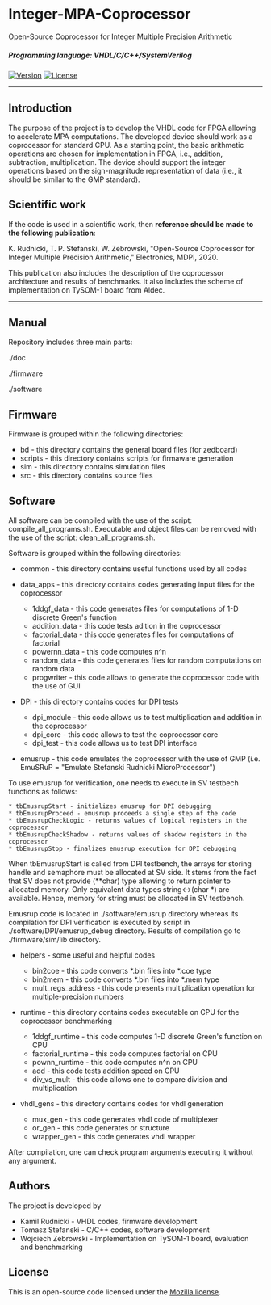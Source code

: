 # Integer-MPA-Coprocessor
Open-Source Coprocessor for Integer Multiple Precision Arithmetic

##### Programming language: VHDL/C/C++/SystemVerilog

[![Version](https://img.shields.io/badge/version-1.0-green.svg)](README.md) [![License](https://img.shields.io/badge/license-Mozilla-blue.svg)](https://opensource.org/licenses/MPL-2.0)

---
## Introduction
The purpose of the project is to develop the VHDL code for FPGA allowing to accelerate MPA computations. The developed device should work as a coprocessor for standard CPU. As a starting point, the basic arithmetic operations are chosen for implementation in FPGA, i.e., addition, subtraction, multiplication. The device should support the integer operations based on the sign-magnitude representation of data (i.e., it should be similar to the GMP standard).

## Scientific work
If the code is used in a scientific work, then **reference should be made to the following publication**:

K. Rudnicki, T. P. Stefanski, W. Zebrowski, "Open-Source Coprocessor for Integer Multiple Precision Arithmetic," Electronics, MDPI, 2020.

This publication also includes the description of the coprocessor architecture and results of benchmarks. It also includes the scheme of implementation on TySOM-1 board from Aldec.

---
## Manual
Repository includes three main parts:

./doc

./firmware

./software

## Firmware
Firmware is grouped within the following directories:
- bd - this directory contains the general board files (for zedboard)
- scripts - this directory contains scripts for firmaware generation
- sim - this directory contains simulation files
- src - this directory contains source files

## Software
All software can be compiled with the use of the script: compile_all_programs.sh. Executable and object files can be removed with the use of the script: clean_all_programs.sh.

Software is grouped within the following directories:

- common - this directory contains useful functions used by all codes

- data_apps - this directory contains codes generating input files for the coprocessor
    * 1ddgf_data - this code generates files for computations of 1-D discrete Green's function
    * addition_data - this code tests adition in the coprocessor
    * factorial_data - this code generates files for computations of factorial
    * powernn_data - this code computes n^n
    * random_data - this code generates files for random computations on random data
    * progwriter - this code allows to generate the coprocessor code with the use of GUI

- DPI - this directory contains codes for DPI tests
    * dpi_module - this code allows us to test multiplication and addition in the coprocessor
    * dpi_core - this code allows to test the coprocessor core
    * dpi_test - this code allows us to test DPI interface

- emusrup - this code emulates the coprocessor with the use of GMP (i.e. EmuSRuP = "Emulate Stefanski Rudnicki MicroProcessor") 

To use emusrup for verification, one needs to execute in SV testbech functions as follows:

    * tbEmusrupStart - initializes emusrup for DPI debugging
    * tbEmusrupProceed - emusrup proceeds a single step of the code
    * tbEmusrupCheckLogic - returns values of logical registers in the coprocessor
    * tbEmusrupCheckShadow - returns values of shadow registers in the coprocessor
    * tbEmusrupStop - finalizes emusrup execution for DPI debugging

When tbEmusrupStart is called from DPI testbench, the arrays for storing handle and semaphore must be allocated at SV side. It stems from the fact that SV does not provide (**char) type allowing to return pointer to allocated memory. Only equivalent data types string<->(char *) are available. Hence, memory for string must be allocated in SV testbench.

Emusrup code is located in ./software/emusrup directory whereas its compilation for DPI verification is executed by script in ./software/DPI/emusrup_debug directory. Results of compilation go to ./firmware/sim/lib directory.

- helpers - some useful and helpful codes
    * bin2coe - this code converts *.bin files into *.coe type
    * bin2mem - this code converts *.bin files into *.mem type
    * mult_regs_address - this code presents multiplication operation for multiple-precision numbers

- runtime - this directory contains codes executable on CPU for the coprocessor benchmarking
    * 1ddgf_runtime - this code computes 1-D discrete Green's function on CPU
    * factorial_runtime - this code computes factorial on CPU
    * pownn_runtime - this code computes n^n on CPU    
    * add - this code tests addition speed on CPU
    * div_vs_mult - this code allows one to compare division and multiplication

- vhdl_gens - this directory contains codes for vhdl generation
    * mux_gen - this code generates vhdl code of multiplexer
    * or_gen - this code generates or structure
    * wrapper_gen - this code generates vhdl wrapper

After compilation, one can check program arguments executing it without any argument.

## Authors
The project is developed by
- Kamil Rudnicki - VHDL codes, firmware development
- Tomasz Stefanski - C/C++ codes, software development
- Wojciech Zebrowski - Implementation on TySOM-1 board, evaluation and benchmarking

## License
This is an open-source code licensed under the [Mozilla license](LICENSE).
